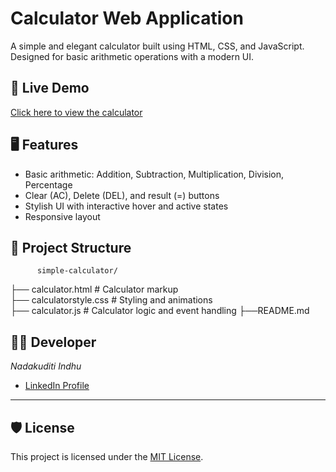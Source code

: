 # Calculator Web Application


A simple and elegant calculator built using HTML, CSS, and JavaScript. Designed for basic arithmetic operations with a modern UI.

## 🔗 Live Demo

[Click here to view the calculator](https://drive.google.com/file/d/15MeXoeLXe3GXz2b6iaCHh7wW8GnpAmIr/view?usp=drivesdk)

## 🖥️ Features

- Basic arithmetic: Addition, Subtraction, Multiplication, Division, Percentage
- Clear (AC), Delete (DEL), and result (=) buttons
- Stylish UI with interactive hover and active states
- Responsive layout

## 📁 Project Structure

          simple-calculator/
├── calculator.html         # Calculator markup  
├── calculatorstyle.css     # Styling and animations  
├── calculator.js           # Calculator logic and event handling
├──README.md

## 🙋‍♀️ Developer

*Nadakuditi Indhu*  
- [LinkedIn Profile](https://www.linkedin.com/in/nadakuditi-indhu-6ab82029a/)
 
---

## 🛡 License

This project is licensed under the [MIT License](LICENSE).